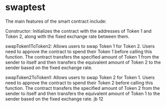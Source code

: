 # swaptest
The main features of the smart contract include:

Constructor: Initializes the contract with the addresses of Token 1 and Token 2, along with the fixed exchange rate between them.

swapToken1ToToken2: Allows users to swap Token 1 for Token 2. Users need to approve the contract to spend their Token 1 before calling this function. The contract transfers the specified amount of Token 1 from the sender to itself and then transfers the equivalent amount of Token 2 to the sender based on the fixed exchange rate.

swapToken2ToToken1: Allows users to swap Token 2 for Token 1. Users need to approve the contract to spend their Token 2 before calling this function. The contract transfers the specified amount of Token 2 from the sender to itself and then transfers the equivalent amount of Token 1 to the sender based on the fixed exchange rate.
jb
12
